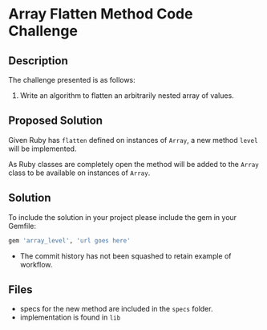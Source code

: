 # Array Flatten Method Code Challenge
## Description
The challenge presented is as follows:

1. Write an algorithm to flatten an arbitrarily nested array of values.

## Proposed Solution
Given Ruby has `flatten` defined on instances of `Array`, a new method `level` will be implemented.
 
 As Ruby classes are completely open the method will be added to the `Array
 ` class to be available on instances of `Array`.

## Solution
To include the solution in your project please include the gem in your Gemfile:

```ruby
gem 'array_level', 'url goes here'
```

- The commit history has not been squashed to retain example of workflow.

## Files
- specs for the new method are included in the `specs` folder.
- implementation is found in `lib`

